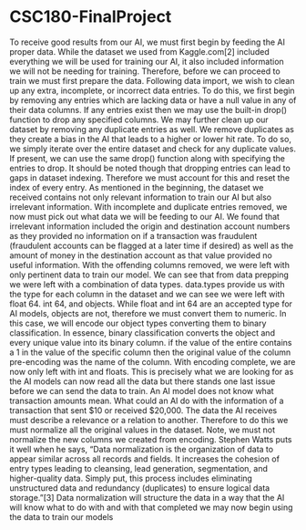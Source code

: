 # CSC180-FinalProject
To receive good results from our AI, we must first begin by feeding the AI proper data. While the dataset we used from Kaggle.com[2] included everything we will be used for training our AI, it also included information we will not be needing for training. Therefore, before we can proceed to train we must first prepare the data.
Following data import, we wish to clean up any extra, incomplete, or incorrect data entries. To do this, we first begin by removing any entries which are lacking data or have a null value in any of their data columns. If any entries exist then we may use the built-in drop() function to drop any specified columns. 
We may further clean up our dataset by removing any duplicate entries as well. We remove duplicates as they create a bias in the AI that leads to a higher or lower hit rate. To do so, we simply iterate over the entire dataset and check for any duplicate values. If present, we can use the same drop() function along with specifying the entries to drop. It should be noted though that dropping entries can lead to gaps in dataset indexing. Therefore we must account for this and reset the index of every entry.
As mentioned in the beginning, the dataset we received contains not only relevant information to train our AI but also irrelevant information. With incomplete and duplicate entries removed, we now must pick out what data we will be feeding to our AI. We found that irrelevant information included the origin and destination account numbers as they provided no information on if a transaction was fraudulent (fraudulent accounts can be flagged at a later time if desired) as well as the amount of money in the destination account as that value provided no useful information. With the offending columns removed, we were left with only pertinent data to train our model.
We can see that from data prepping we were left with a combination of data types.  data.types provide us with the type for each column in the dataset and we can see we were left with float 64. int 64, and objects. While float and int 64 are an accepted type for AI models, objects are not, therefore we must convert them to numeric. In this case, we will encode our object types converting them to binary classification. In essence, binary classification converts the object and every unique value into its binary column. if the value of the entire contains a 1 in the value of the specific column  then the original value of the column pre-encoding was the name of the column. With encoding complete, we are now only left with int and floats. This is precisely what we are looking for as the AI models can now read all the data but there stands one last issue before we can send the data to train. An AI model does not know what transaction amounts mean. What could an AI do with the information of a transaction that sent $10 or received $20,000. The data the AI receives must describe a relevance or a relation to another. Therefore to do this we must normalize all the original values in the dataset. Note, we must not normalize the new columns we created from encoding. Stephen Watts puts it well when he says, “Data normalization is the organization of data to appear similar across all records and fields. It increases the cohesion of entry types leading to cleansing, lead generation, segmentation, and higher-quality data. Simply put, this process includes eliminating unstructured data and redundancy (duplicates) to ensure logical data storage.”[3] Data normalization will structure the data in a way that the AI will know what to do with and with that completed we may now begin using the data to train our models
